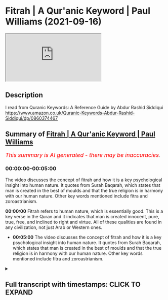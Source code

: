 # Fitrah | A Qur'anic Keyword | Paul Williams (2021-09-16)

<iframe loading='lazy' allow='autoplay' src='https://www.youtube.com/embed/ae51YI1XJ20'></iframe>

## Description

I read from Quranic Keywords: A Reference Guide by Abdur Rashid Siddiqui <https://www.amazon.co.uk/Quranic-Keywords-Abdur-Rashid-Siddiqui/dp/0860374467>

## Summary of [Fitrah | A Qur'anic Keyword | Paul Williams](https://www.youtube.com/watch?v=ae51YI1XJ20)

*<span style="color:red; font-size:125%">This summary is AI generated - there may be inaccuracies</span>. [](/)*

### <a onclick="modifyYTiframeseektime('0')">00:00:00-00:05:00</a>

The video discusses the concept of fitrah and how it is a key psychological insight into human nature. It quotes from Surah Baqarah, which states that man is created in the best of moulds and that the true religion is in harmony with our human nature. Other key words mentioned include fitra and zoroastrianism.

**<a onclick="modifyYTiframeseektime('0')">00:00:00</a>** Fitrah refers to human nature, which is essentially good. This is a key verse in the Quran and it indicates that man is created innocent, pure, true, free, and inclined to right and virtue. All of these qualities are found in any civilization, not just Arab or Western ones.

* **<a onclick="modifyYTiframeseektime('300')">00:05:00</a>** The video discusses the concept of fitrah and how it is a key psychological insight into human nature. It quotes from Surah Baqarah, which states that man is created in the best of moulds and that the true religion is in harmony with our human nature. Other key words mentioned include fitra and zoroastrianism.

<details><summary><h2>Full transcript with timestamps: CLICK TO EXPAND</h2></summary>

<a onclick="modifyYTiframeseektime('0')">0:00:00</a> one of my favorite key words in the  
<a onclick="modifyYTiframeseektime('3')">0:00:03</a> whole of the quran is this word fitra  
<a onclick="modifyYTiframeseektime('6')">0:00:06</a> and wanted to explain to you why i found  
<a onclick="modifyYTiframeseektime('9')">0:00:09</a> it so interesting  
<a onclick="modifyYTiframeseektime('21')">0:00:21</a> what it tells us about our human nature  
<a onclick="modifyYTiframeseektime('23')">0:00:23</a> and also what it tells us about religion  
<a onclick="modifyYTiframeseektime('25')">0:00:25</a> which is usually seen particularly in  
<a onclick="modifyYTiframeseektime('27')">0:00:27</a> the west as a kind of a an alien moral  
<a onclick="modifyYTiframeseektime('30')">0:00:30</a> or philosophical religious system that's  
<a onclick="modifyYTiframeseektime('32')">0:00:32</a> imposed on people they have to kind of  
<a onclick="modifyYTiframeseektime('35')">0:00:35</a> somehow conform to it and this makes  
<a onclick="modifyYTiframeseektime('37')">0:00:37</a> people unhappy of course  
<a onclick="modifyYTiframeseektime('39')">0:00:39</a> but the quran has a very interesting  
<a onclick="modifyYTiframeseektime('41')">0:00:41</a> insight into this whole subject of our  
<a onclick="modifyYTiframeseektime('43')">0:00:43</a> human nature and religion and this word  
<a onclick="modifyYTiframeseektime('46')">0:00:46</a> fitra uh is a key word encapsulates this  
<a onclick="modifyYTiframeseektime('49')">0:00:49</a> very notion and uh it's going to read a  
<a onclick="modifyYTiframeseektime('51')">0:00:51</a> few words from quranic keywords a  
<a onclick="modifyYTiframeseektime('53')">0:00:53</a> reference guide by abdul rasheed  
<a onclick="modifyYTiframeseektime('55')">0:00:55</a> siddique siddiqui  
<a onclick="modifyYTiframeseektime('57')">0:00:57</a> who lives in the uk  
<a onclick="modifyYTiframeseektime('60')">0:01:00</a> excuse me so he says uh under the  
<a onclick="modifyYTiframeseektime('63')">0:01:03</a> section entitled fitra fitra  
<a onclick="modifyYTiframeseektime('66')">0:01:06</a> means natural disposition temperament  
<a onclick="modifyYTiframeseektime('70')">0:01:10</a> constitution innate character or  
<a onclick="modifyYTiframeseektime('72')">0:01:12</a> instinct  
<a onclick="modifyYTiframeseektime('74')">0:01:14</a> in the quran it refers to human nature  
<a onclick="modifyYTiframeseektime('77')">0:01:17</a> which is essentially good  
<a onclick="modifyYTiframeseektime('79')">0:01:19</a> so unlike in say christianity where  
<a onclick="modifyYTiframeseektime('82')">0:01:22</a> particularly in its more severe forms  
<a onclick="modifyYTiframeseektime('84')">0:01:24</a> our nature is so corrupted  
<a onclick="modifyYTiframeseektime('86')">0:01:26</a> by the fall this catastrophic cosmic  
<a onclick="modifyYTiframeseektime('89')">0:01:29</a> event that happened at the beginning of  
<a onclick="modifyYTiframeseektime('91')">0:01:31</a> uh the human race adam and eve fell and  
<a onclick="modifyYTiframeseektime('94')">0:01:34</a> this effect actually the universe  
<a onclick="modifyYTiframeseektime('96')">0:01:36</a> traditionally that was the view uh that  
<a onclick="modifyYTiframeseektime('99')">0:01:39</a> you know the disease and death we see in  
<a onclick="modifyYTiframeseektime('101')">0:01:41</a> the world all came from this primordial  
<a onclick="modifyYTiframeseektime('104')">0:01:44</a> fall and obviously bequeathed to us  
<a onclick="modifyYTiframeseektime('107')">0:01:47</a> original sin as well this is not in the  
<a onclick="modifyYTiframeseektime('110')">0:01:50</a> quran obviously so um the author  
<a onclick="modifyYTiframeseektime('112')">0:01:52</a> continues very helpfully he says there's  
<a onclick="modifyYTiframeseektime('115')">0:01:55</a> an inborn sense of morality in all human  
<a onclick="modifyYTiframeseektime('119')">0:01:59</a> beings  
<a onclick="modifyYTiframeseektime('120')">0:02:00</a> throughout the ages certain qualities  
<a onclick="modifyYTiframeseektime('122')">0:02:02</a> have been warmly approved of by society  
<a onclick="modifyYTiframeseektime('125')">0:02:05</a> while others have been consistently  
<a onclick="modifyYTiframeseektime('128')">0:02:08</a> condemned people by instinct appreciate  
<a onclick="modifyYTiframeseektime('131')">0:02:11</a> truthfulness charity  
<a onclick="modifyYTiframeseektime('133')">0:02:13</a> courage honesty hospitality loyalty  
<a onclick="modifyYTiframeseektime('136')">0:02:16</a> sympathy  
<a onclick="modifyYTiframeseektime('138')">0:02:18</a> fidelity justice and many other good  
<a onclick="modifyYTiframeseektime('141')">0:02:21</a> qualities equally  
<a onclick="modifyYTiframeseektime('143')">0:02:23</a> they disdain  
<a onclick="modifyYTiframeseektime('144')">0:02:24</a> they reject they dislike hypocrisy  
<a onclick="modifyYTiframeseektime('147')">0:02:27</a> bigotry injustice  
<a onclick="modifyYTiframeseektime('149')">0:02:29</a> falsehood betrayal infidelity cowardice  
<a onclick="modifyYTiframeseektime('153')">0:02:33</a> cruelty and rudeness  
<a onclick="modifyYTiframeseektime('156')">0:02:36</a> when they become part of the collective  
<a onclick="modifyYTiframeseektime('158')">0:02:38</a> behavior of society  
<a onclick="modifyYTiframeseektime('160')">0:02:40</a> the personal moral values bring about a  
<a onclick="modifyYTiframeseektime('163')">0:02:43</a> just compassionate and morally upright  
<a onclick="modifyYTiframeseektime('166')">0:02:46</a> society and state  
<a onclick="modifyYTiframeseektime('169')">0:02:49</a> and this is summed up in the verse in  
<a onclick="modifyYTiframeseektime('171')">0:02:51</a> the quran  
<a onclick="modifyYTiframeseektime('172')">0:02:52</a> by the soul and the proportion given to  
<a onclick="modifyYTiframeseektime('175')">0:02:55</a> it  
<a onclick="modifyYTiframeseektime('176')">0:02:56</a> and its enlightenment as to its wrong  
<a onclick="modifyYTiframeseektime('179')">0:02:59</a> and its right  
<a onclick="modifyYTiframeseektime('181')">0:03:01</a> that's surah 91 verse 7 to 8. it's worth  
<a onclick="modifyYTiframeseektime('184')">0:03:04</a> looking that up actually  
<a onclick="modifyYTiframeseektime('186')">0:03:06</a> fitra is the duty imposed by allah on  
<a onclick="modifyYTiframeseektime('189')">0:03:09</a> human beings as it is stated in the  
<a onclick="modifyYTiframeseektime('192')">0:03:12</a> quran now this is a key verse 30 30 the  
<a onclick="modifyYTiframeseektime('196')">0:03:16</a> 30th chapter of the quran  
<a onclick="modifyYTiframeseektime('198')">0:03:18</a> 30th verse  
<a onclick="modifyYTiframeseektime('200')">0:03:20</a> the different translations of it but the  
<a onclick="modifyYTiframeseektime('202')">0:03:22</a> one here  
<a onclick="modifyYTiframeseektime('203')">0:03:23</a> set so set your face steadily and truly  
<a onclick="modifyYTiframeseektime('208')">0:03:28</a> on the faith  
<a onclick="modifyYTiframeseektime('209')">0:03:29</a> establish allah's handiwork according to  
<a onclick="modifyYTiframeseektime('213')">0:03:33</a> the pattern which he has made for  
<a onclick="modifyYTiframeseektime('215')">0:03:35</a> mankind  
<a onclick="modifyYTiframeseektime('216')">0:03:36</a> let there be no change in the work  
<a onclick="modifyYTiframeseektime('219')">0:03:39</a> created by allah  
<a onclick="modifyYTiframeseektime('222')">0:03:42</a> yusuf ali in his uh translation and  
<a onclick="modifyYTiframeseektime('225')">0:03:45</a> commentary in this one  
<a onclick="modifyYTiframeseektime('227')">0:03:47</a> maintains that this verse indicates that  
<a onclick="modifyYTiframeseektime('230')">0:03:50</a> man is created innocent pure true free  
<a onclick="modifyYTiframeseektime('234')">0:03:54</a> inclined to right and virtue and endured  
<a onclick="modifyYTiframeseektime('237')">0:03:57</a> with true understanding about his own  
<a onclick="modifyYTiframeseektime('240')">0:04:00</a> position in the universe and about  
<a onclick="modifyYTiframeseektime('242')">0:04:02</a> allah's goodness wisdom and power  
<a onclick="modifyYTiframeseektime('247')">0:04:07</a> allah in his mercy has given us the  
<a onclick="modifyYTiframeseektime('249')">0:04:09</a> basic instincts to differentiate between  
<a onclick="modifyYTiframeseektime('252')">0:04:12</a> good and evil  
<a onclick="modifyYTiframeseektime('254')">0:04:14</a> and you'll find as as this analysis  
<a onclick="modifyYTiframeseektime('256')">0:04:16</a> suggests you will find this in any  
<a onclick="modifyYTiframeseektime('258')">0:04:18</a> civilization this is not peculiarly  
<a onclick="modifyYTiframeseektime('261')">0:04:21</a> arab or western or it could be china it  
<a onclick="modifyYTiframeseektime('264')">0:04:24</a> could be mesopotamia it could be  
<a onclick="modifyYTiframeseektime('266')">0:04:26</a> anywhere  
<a onclick="modifyYTiframeseektime('267')">0:04:27</a> these virtues and vices are universally  
<a onclick="modifyYTiframeseektime('270')">0:04:30</a> uh understood to be real and they  
<a onclick="modifyYTiframeseektime('273')">0:04:33</a> attract criticism or praise accordingly  
<a onclick="modifyYTiframeseektime('277')">0:04:37</a> allah in his mercy has given us the  
<a onclick="modifyYTiframeseektime('279')">0:04:39</a> basic instincts to differentiate between  
<a onclick="modifyYTiframeseektime('282')">0:04:42</a> good and evil but human affairs are much  
<a onclick="modifyYTiframeseektime('284')">0:04:44</a> more complex  
<a onclick="modifyYTiframeseektime('286')">0:04:46</a> and need more precise guidance  
<a onclick="modifyYTiframeseektime('289')">0:04:49</a> hence through his messengers and  
<a onclick="modifyYTiframeseektime('291')">0:04:51</a> prophets allah guided humanity in all  
<a onclick="modifyYTiframeseektime('293')">0:04:53</a> ages as promised to the prophet adam  
<a onclick="modifyYTiframeseektime('296')">0:04:56</a> upon whom be peace and his progeny so if  
<a onclick="modifyYTiframeseektime('300')">0:05:00</a> you look at surah baqarah the second  
<a onclick="modifyYTiframeseektime('301')">0:05:01</a> surah verse 2 sorry verse 38  
<a onclick="modifyYTiframeseektime('305')">0:05:05</a> 238  
<a onclick="modifyYTiframeseektime('307')">0:05:07</a> back to the verse quoted above 30 30  
<a onclick="modifyYTiframeseektime('311')">0:05:11</a> it's preceded by the injunction  
<a onclick="modifyYTiframeseektime('314')">0:05:14</a> to set your face steadily and truly to  
<a onclick="modifyYTiframeseektime('317')">0:05:17</a> the true religion  
<a onclick="modifyYTiframeseektime('320')">0:05:20</a> this signifies says our writer that  
<a onclick="modifyYTiframeseektime('322')">0:05:22</a> religion is not an imposition on human  
<a onclick="modifyYTiframeseektime('325')">0:05:25</a> beings but is the fulfillment of their  
<a onclick="modifyYTiframeseektime('328')">0:05:28</a> basic need  
<a onclick="modifyYTiframeseektime('330')">0:05:30</a> thus the quran refutes those who assert  
<a onclick="modifyYTiframeseektime('333')">0:05:33</a> that man is shaped by his environment  
<a onclick="modifyYTiframeseektime('336')">0:05:36</a> instead man is created in the best of  
<a onclick="modifyYTiframeseektime('340')">0:05:40</a> moulds look at surah 95 verse 4.  
<a onclick="modifyYTiframeseektime('344')">0:05:44</a> so this is really really interesting so  
<a onclick="modifyYTiframeseektime('347')">0:05:47</a> the true religion is in a sense in  
<a onclick="modifyYTiframeseektime('349')">0:05:49</a> accord in harmony with our human nature  
<a onclick="modifyYTiframeseektime('353')">0:05:53</a> with our hearts it's not an alien  
<a onclick="modifyYTiframeseektime('355')">0:05:55</a> external imposition on the human being  
<a onclick="modifyYTiframeseektime('358')">0:05:58</a> which is a view that's very popular in  
<a onclick="modifyYTiframeseektime('359')">0:05:59</a> the west coming from the enlightenment  
<a onclick="modifyYTiframeseektime('362')">0:06:02</a> in europe uh in the 18th century onwards  
<a onclick="modifyYTiframeseektime('364')">0:06:04</a> where catholicism was seen as something  
<a onclick="modifyYTiframeseektime('367')">0:06:07</a> uh tyrannical and and not really in  
<a onclick="modifyYTiframeseektime('370')">0:06:10</a> harmony with our basic needs in islam in  
<a onclick="modifyYTiframeseektime('372')">0:06:12</a> the quran very different  
<a onclick="modifyYTiframeseektime('374')">0:06:14</a> that the faith  
<a onclick="modifyYTiframeseektime('376')">0:06:16</a> islam is  
<a onclick="modifyYTiframeseektime('378')">0:06:18</a> part of our natural disposition is how  
<a onclick="modifyYTiframeseektime('380')">0:06:20</a> we're created how we're made according  
<a onclick="modifyYTiframeseektime('382')">0:06:22</a> to islam  
<a onclick="modifyYTiframeseektime('385')">0:06:25</a> so man is created in the best of moulds  
<a onclick="modifyYTiframeseektime('388')">0:06:28</a> created by god of course and then  
<a onclick="modifyYTiframeseektime('390')">0:06:30</a> there's an amazing hadith of the prophet  
<a onclick="modifyYTiframeseektime('392')">0:06:32</a> upon him be peace  
<a onclick="modifyYTiframeseektime('394')">0:06:34</a> he is reported to have said  
<a onclick="modifyYTiframeseektime('396')">0:06:36</a> every child who is born of fitra is the  
<a onclick="modifyYTiframeseektime('399')">0:06:39</a> natural disposition  
<a onclick="modifyYTiframeseektime('401')">0:06:41</a> it is his parents who later convert him  
<a onclick="modifyYTiframeseektime('404')">0:06:44</a> to be christian  
<a onclick="modifyYTiframeseektime('406')">0:06:46</a> jew or fire worshiper that's a kind of  
<a onclick="modifyYTiframeseektime('409')">0:06:49</a> zoroastrian faith and that's in bukhari  
<a onclick="modifyYTiframeseektime('413')">0:06:53</a> and in muslim  
<a onclick="modifyYTiframeseektime('414')">0:06:54</a> so that's absolutely remarkable i think  
<a onclick="modifyYTiframeseektime('417')">0:06:57</a> that and  
<a onclick="modifyYTiframeseektime('419')">0:06:59</a> what little i read on this uh iben tamir  
<a onclick="modifyYTiframeseektime('422')">0:07:02</a> is particularly uh famous for having  
<a onclick="modifyYTiframeseektime('424')">0:07:04</a> really elaborated uh this concept hugely  
<a onclick="modifyYTiframeseektime('427')">0:07:07</a> in his work more than anyone else before  
<a onclick="modifyYTiframeseektime('430')">0:07:10</a> and possibly  
<a onclick="modifyYTiframeseektime('431')">0:07:11</a> since and i think it really is a key  
<a onclick="modifyYTiframeseektime('433')">0:07:13</a> psychological insight into our nature  
<a onclick="modifyYTiframeseektime('436')">0:07:16</a> it speaks to our physicality our dna  
<a onclick="modifyYTiframeseektime('439')">0:07:19</a> because the dna which is an incredibly  
<a onclick="modifyYTiframeseektime('442')">0:07:22</a> sophisticated piece of information  
<a onclick="modifyYTiframeseektime('444')">0:07:24</a> technology hardly a a random product of  
<a onclick="modifyYTiframeseektime('447')">0:07:27</a> meaningless non-directed evolution it's  
<a onclick="modifyYTiframeseektime('450')">0:07:30</a> intelligently designed  
<a onclick="modifyYTiframeseektime('453')">0:07:33</a> you know this concept of the fitra can  
<a onclick="modifyYTiframeseektime('455')">0:07:35</a> now be unpacked much more richly and  
<a onclick="modifyYTiframeseektime('458')">0:07:38</a> with much greater knowledge in the light  
<a onclick="modifyYTiframeseektime('459')">0:07:39</a> of what we now know in science  
<a onclick="modifyYTiframeseektime('462')">0:07:42</a> confirming actually this key  
<a onclick="modifyYTiframeseektime('464')">0:07:44</a> keyword in the quran anyway i found that  
<a onclick="modifyYTiframeseektime('467')">0:07:47</a> very interesting there are other  
<a onclick="modifyYTiframeseektime('468')">0:07:48</a> keywords in here i might uh explore as  
<a onclick="modifyYTiframeseektime('471')">0:07:51</a> well we'll see until next time  
<a onclick="modifyYTiframeseektime('480')">0:08:00</a> you  

</details>
